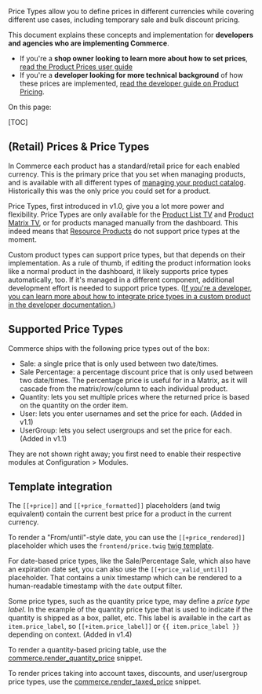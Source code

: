 Price Types allow you to define prices in different currencies while covering different use cases, including temporary sale and bulk discount pricing.

This document explains these concepts and implementation for **developers and agencies who are implementing Commerce**.

- If you're a **shop owner looking to learn more about how to set prices**, [read the Product Prices user guide](../User_Guide/Product_Pricing)
- If you're a **developer looking for more technical background** of how these prices are implemented, [read the developer guide on Product Pricing](../Developer/Products/Pricing).

On this page:

[TOC]

## (Retail) Prices & Price Types

In Commerce each product has a standard/retail price for each enabled currency. This is the primary price that you set when managing products, and is available with all different types of [managing your product catalog](../Product_Catalog). Historically this was the only price you could set for a product.

Price Types, first introduced in v1.0, give you a lot more power and flexibility. Price Types are only available for the [Product List TV](../Product_Catalog/Products_TV) and [Product Matrix TV](../Product_Catalog/Product_Matrix), or for products managed manually from the dashboard. This indeed means that [Resource Products](../Product_Catalog/Resource) do not support price types at the moment.

Custom product types can support price types, but that depends on their implementation. As a rule of thumb, if editing the product information looks like a normal product in the dashboard, it likely supports price types automatically, too. If it's managed in a different component, additional development effort is needed to support price types. ([If you're a developer, you can learn more about how to integrate price types in a custom product in the developer documentation.](../Developer/Products/Pricing))

## Supported Price Types

Commerce ships with the following price types out of the box:

- Sale: a single price that is only used between two date/times.
- Sale Percentage: a percentage discount price that is only used between two date/times. The percentage price is useful for in a Matrix, as it will cascade from the matrix/row/column to each individual product.
- Quantity: lets you set multiple prices where the returned price is based on the quantity on the order item.
- User: lets you enter usernames and set the price for each. (Added in v1.1)
- UserGroup: lets you select usergroups and set the price for each. (Added in v1.1)

They are not shown right away; you first need to enable their respective modules at Configuration > Modules.

## Template integration

The `[[+price]]` and `[[+price_formatted]]` placeholders (and twig equivalent) contain the current best price for a product in the current currency.

To render a "From/until"-style date, you can use the `[[+price_rendered]]` placeholder which uses the `frontend/price.twig` [twig template](../Front-end_Theming).

For date-based price types, like the Sale/Percentage Sale, which also have an expiration date set, you can also use the `[[+price_valid_until]]` placeholder. That contains a unix timestamp which can be rendered to a human-readable timestamp with the `date` output filter.

Some price types, such as the quantity price type, may define a _price type label_. In the example of the quantity price type that is used to indicate if the quantity is shipped as a box, pallet, etc. This label is available in the cart as `item.price_label`, so `[[+item.price_label]]` or `{{ item.price_label }}` depending on context. (Added in v1.4)

To render a quantity-based pricing table, use the [commerce.render_quantity_price](../Snippets/render_quantity_price) snippet.

To render prices taking into account taxes, discounts, and user/usergroup price types, use the [commerce.render_taxed_price](../Snippets/render_quantity_price) snippet.
